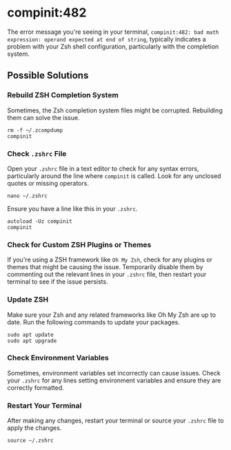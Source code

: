 # compinit:482

The error message you're seeing in your terminal, `compinit:482: bad math expression: operand expected at end of string`, typically indicates a problem with your Zsh shell configuration, particularly with the completion system. 

## Possible Solutions
### Rebuild ZSH Completion System
Sometimes, the Zsh completion system files might be corrupted. Rebuilding them can solve the issue.
```
rm -f ~/.zcompdump
compinit
```

### Check `.zshrc` File
Open your `.zshrc` file in a text editor to check for any syntax errors, particularly around the line where `compinit` is called. Look for any unclosed quotes or missing operators.
```
nano ~/.zshrc
```

Ensure you have a line like this in your `.zshrc`.
```
autoload -Uz compinit
compinit
```

### Check for Custom ZSH Plugins or Themes
If you're using a ZSH framework like `Oh My Zsh`, check for any plugins or themes that might be causing the issue. Temporarily disable them by commenting out the relevant lines in your `.zshrc` file, then restart your terminal to see if the issue persists.

### Update ZSH
Make sure your Zsh and any related frameworks like Oh My Zsh are up to date. Run the following commands to update your packages.
```
sudo apt update
sudo apt upgrade
```

### Check Environment Variables
Sometimes, environment variables set incorrectly can cause issues. Check your `.zshrc` for any lines setting environment variables and ensure they are correctly formatted.

### Restart Your Terminal
After making any changes, restart your terminal or source your `.zshrc` file to apply the changes.
```
source ~/.zshrc
```

